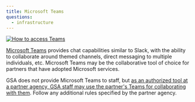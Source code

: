 ```yaml
---
title: Microsoft Teams
questions:
  - infrastructure
---
```


[![How to access Teams](https://docs.google.com/drawings/d/e/2PACX-1vRUfwfLa4y4Fc4EqymMzJk4cECAdffFyi6_rbmzstYlunQ0mJ60L_IG2PfpJEYJ-Wyz1cr7z6N6rlMG/pub?w=890&h=1047)](https://docs.google.com/drawings/d/1umlAP1Tr2C8NHHdd8JsJgEY3cZJbbY_d2aWXkoAknds/edit)

[Microsoft Teams](https://www.microsoft.com/en-us/microsoft-365/microsoft-teams/group-chat-software) provides chat capabilities similar to Slack, with the ability to collaborate around themed channels, direct messaging to multiple individuals, etc. Microsoft Teams may be the collaborative tool of choice for partners that have adopted Microsoft services.

GSA does not provide Microsoft Teams to staff, but [as an authorized tool at a partner agency, GSA staff may use the partner's Teams for collaborating with them]({{site.baseurl}}/collaboration-tools/#using-partners-tools). Follow any additional rules specified by the partner agency.
